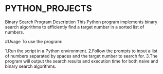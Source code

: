 # PYTHON_PROJECTS
Binary Search Program
Description
This Python program implements  binary search algorithms to efficiently find a target number in a sorted list of numbers.

#Usage
To use the program:

1.Run the script in a Python environment.
2.Follow the prompts to input a list of numbers separated by spaces and the target number to search for.
3.The program will output the search results and execution time for both naive and binary search algorithms.
